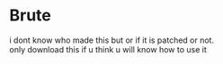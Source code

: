 # Brute
i dont know who made this but or if it is patched or not.      
only download this if u think u will know how to use it
